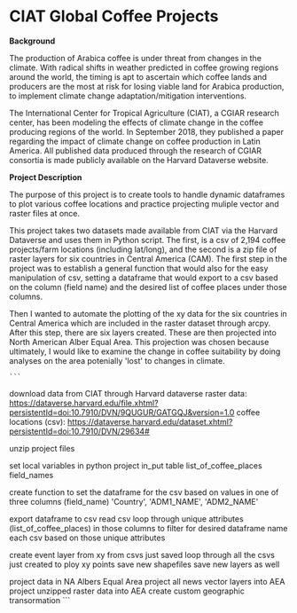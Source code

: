 # CIAT Global Coffee Projects

**Background**

The production of Arabica coffee is under threat from changes in the climate. With radical shifts in weather predicted in coffee growing regions around the world, the timing is apt to ascertain which coffee lands and producers are the most at risk for losing viable land for Arabica production, to implement climate change adaptation/mitigation interventions. 

The International Center for Tropical Agriculture (CIAT), a CGIAR research center, has been modeling the effects of climate change in the coffee producing regions of the world. In September 2018, they published a paper regarding the impact of climate change on coffee production in Latin America. All published data produced through the research of CGIAR consortia is made publicly available on the Harvard Dataverse website. 

**Project Description**

The purpose of this project is to create tools to handle dynamic dataframes to plot various coffee locations and practice projecting muliple vector and raster files at once. 

This project takes two datasets made available from CIAT via the Harvard Dataverse and uses them in Python script. The first, is a csv of 2,194 coffee projects/farm locations (including lat/long), and the second is a zip file of raster layers for six countries in Central America (CAM). The first step in the project was to establish a general function that would also for the easy manipulation of csv, setting a dataframe that would export to a csv based on the column (field name) and the desired list of coffee places under those columns. 

Then I wanted to automate the plotting of the xy data for the six countries in Central America which are included in the raster dataset through arcpy. After this step, there are six layers created. These are then projected into North American Alber Equal Area. This projection was chosen because ultimately, I would like to examine the change in coffee suitability by doing analyses on the area potenially 'lost' to changes in climate. 

	```
  download data from CIAT through Harvard dataverse
	raster data: https://dataverse.harvard.edu/file.xhtml?persistentId=doi:10.7910/DVN/9QUGUR/GATGQJ&version=1.0
	coffee locations (csv): https://dataverse.harvard.edu/dataset.xhtml?persistentId=doi:10.7910/DVN/29634#

unzip project files 

set local variables in python project
	in_put table
	list_of_coffee_places
	field_names

create function to set the dataframe for the csv based on values in one of three columns (field_name)
	'Country', 'ADM1_NAME', 'ADM2_NAME'

export dataframe to csv
	read csv
	loop through unique attributes (list_of_coffee_places) in those columns to filter for desired dataframe
	name each csv based on those unique attributes

create event layer from xy from csvs just saved
	loop through all the csvs just created to ploy xy points
	save new shapefiles
	save new layers as well

project data in NA Albers Equal Area
	project all news vector layers into AEA
	project unzipped raster data into AEA
		create custom geographic transormation
    	```



